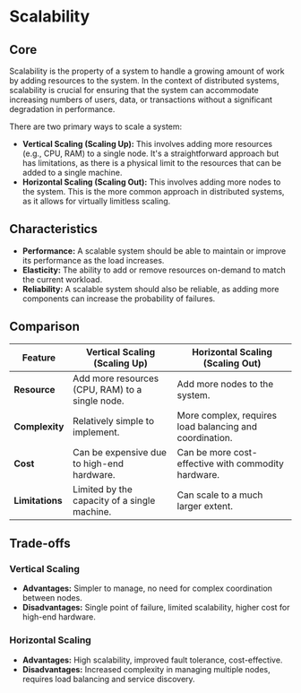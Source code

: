 # Scalability

## Core

Scalability is the property of a system to handle a growing amount of work by adding resources to the system. In the context of distributed systems, scalability is crucial for ensuring that the system can accommodate increasing numbers of users, data, or transactions without a significant degradation in performance.

There are two primary ways to scale a system:

*   **Vertical Scaling (Scaling Up):** This involves adding more resources (e.g., CPU, RAM) to a single node. It's a straightforward approach but has limitations, as there is a physical limit to the resources that can be added to a single machine.
*   **Horizontal Scaling (Scaling Out):** This involves adding more nodes to the system. This is the more common approach in distributed systems, as it allows for virtually limitless scaling.

## Characteristics

-   **Performance:** A scalable system should be able to maintain or improve its performance as the load increases.
-   **Elasticity:** The ability to add or remove resources on-demand to match the current workload.
-   **Reliability:** A scalable system should also be reliable, as adding more components can increase the probability of failures.

## Comparison

| Feature            | Vertical Scaling (Scaling Up)          | Horizontal Scaling (Scaling Out)       |
| ------------------ | -------------------------------------- | -------------------------------------- |
| **Resource**       | Add more resources (CPU, RAM) to a single node. | Add more nodes to the system.          |
| **Complexity**     | Relatively simple to implement.        | More complex, requires load balancing and coordination. |
| **Cost**           | Can be expensive due to high-end hardware. | Can be more cost-effective with commodity hardware. |
| **Limitations**    | Limited by the capacity of a single machine. | Can scale to a much larger extent.     |

## Trade-offs

### Vertical Scaling

*   **Advantages:** Simpler to manage, no need for complex coordination between nodes.
*   **Disadvantages:** Single point of failure, limited scalability, higher cost for high-end hardware.

### Horizontal Scaling

*   **Advantages:** High scalability, improved fault tolerance, cost-effective.
*   **Disadvantages:** Increased complexity in managing multiple nodes, requires load balancing and service discovery.

